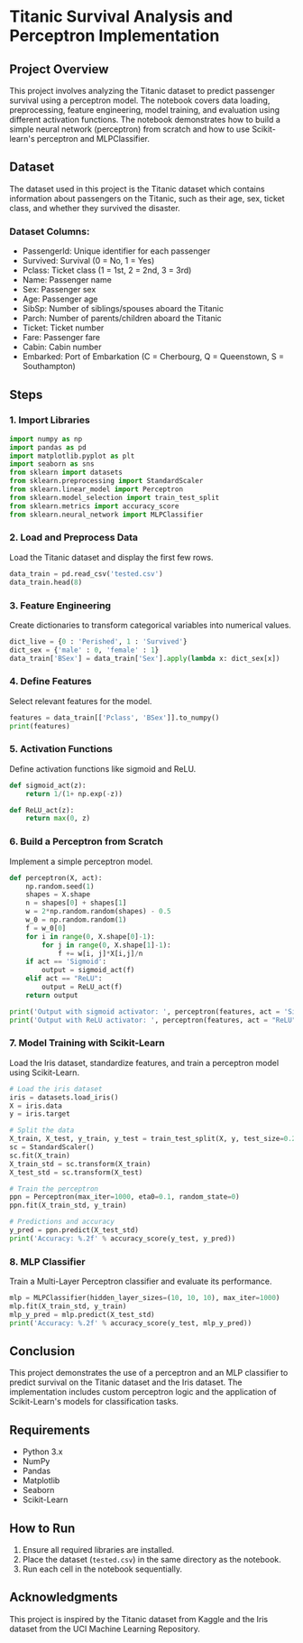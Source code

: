 

# Titanic Survival Analysis and Perceptron Implementation

## Project Overview
This project involves analyzing the Titanic dataset to predict passenger survival using a perceptron model. The notebook covers data loading, preprocessing, feature engineering, model training, and evaluation using different activation functions. The notebook demonstrates how to build a simple neural network (perceptron) from scratch and how to use Scikit-learn's perceptron and MLPClassifier.

## Dataset
The dataset used in this project is the Titanic dataset which contains information about passengers on the Titanic, such as their age, sex, ticket class, and whether they survived the disaster.

### Dataset Columns:
- PassengerId: Unique identifier for each passenger
- Survived: Survival (0 = No, 1 = Yes)
- Pclass: Ticket class (1 = 1st, 2 = 2nd, 3 = 3rd)
- Name: Passenger name
- Sex: Passenger sex
- Age: Passenger age
- SibSp: Number of siblings/spouses aboard the Titanic
- Parch: Number of parents/children aboard the Titanic
- Ticket: Ticket number
- Fare: Passenger fare
- Cabin: Cabin number
- Embarked: Port of Embarkation (C = Cherbourg, Q = Queenstown, S = Southampton)

## Steps

### 1. Import Libraries
```python
import numpy as np
import pandas as pd
import matplotlib.pyplot as plt
import seaborn as sns
from sklearn import datasets
from sklearn.preprocessing import StandardScaler
from sklearn.linear_model import Perceptron
from sklearn.model_selection import train_test_split
from sklearn.metrics import accuracy_score
from sklearn.neural_network import MLPClassifier
```

### 2. Load and Preprocess Data
Load the Titanic dataset and display the first few rows.
```python
data_train = pd.read_csv('tested.csv')
data_train.head(8)
```

### 3. Feature Engineering
Create dictionaries to transform categorical variables into numerical values.
```python
dict_live = {0 : 'Perished', 1 : 'Survived'}
dict_sex = {'male' : 0, 'female' : 1}
data_train['BSex'] = data_train['Sex'].apply(lambda x: dict_sex[x])
```

### 4. Define Features
Select relevant features for the model.
```python
features = data_train[['Pclass', 'BSex']].to_numpy()
print(features)
```

### 5. Activation Functions
Define activation functions like sigmoid and ReLU.
```python
def sigmoid_act(z):
    return 1/(1+ np.exp(-z))

def ReLU_act(z):
    return max(0, z)
```

### 6. Build a Perceptron from Scratch
Implement a simple perceptron model.
```python
def perceptron(X, act):
    np.random.seed(1)
    shapes = X.shape
    n = shapes[0] + shapes[1]
    w = 2*np.random.random(shapes) - 0.5
    w_0 = np.random.random(1)
    f = w_0[0]
    for i in range(0, X.shape[0]-1):
        for j in range(0, X.shape[1]-1):
            f += w[i, j]*X[i,j]/n
    if act == 'Sigmoid':
        output = sigmoid_act(f)
    elif act == "ReLU":
        output = ReLU_act(f)
    return output

print('Output with sigmoid activator: ', perceptron(features, act = 'Sigmoid'))
print('Output with ReLU activator: ', perceptron(features, act = "ReLU"))
```

### 7. Model Training with Scikit-Learn
Load the Iris dataset, standardize features, and train a perceptron model using Scikit-Learn.
```python
# Load the iris dataset
iris = datasets.load_iris()
X = iris.data
y = iris.target

# Split the data
X_train, X_test, y_train, y_test = train_test_split(X, y, test_size=0.25)
sc = StandardScaler()
sc.fit(X_train)
X_train_std = sc.transform(X_train)
X_test_std = sc.transform(X_test)

# Train the perceptron
ppn = Perceptron(max_iter=1000, eta0=0.1, random_state=0)
ppn.fit(X_train_std, y_train)

# Predictions and accuracy
y_pred = ppn.predict(X_test_std)
print('Accuracy: %.2f' % accuracy_score(y_test, y_pred))
```

### 8. MLP Classifier
Train a Multi-Layer Perceptron classifier and evaluate its performance.
```python
mlp = MLPClassifier(hidden_layer_sizes=(10, 10, 10), max_iter=1000)
mlp.fit(X_train_std, y_train)
mlp_y_pred = mlp.predict(X_test_std)
print('Accuracy: %.2f' % accuracy_score(y_test, mlp_y_pred))
```

## Conclusion
This project demonstrates the use of a perceptron and an MLP classifier to predict survival on the Titanic dataset and the Iris dataset. The implementation includes custom perceptron logic and the application of Scikit-Learn's models for classification tasks.

## Requirements
- Python 3.x
- NumPy
- Pandas
- Matplotlib
- Seaborn
- Scikit-Learn

## How to Run
1. Ensure all required libraries are installed.
2. Place the dataset (`tested.csv`) in the same directory as the notebook.
3. Run each cell in the notebook sequentially.

## Acknowledgments
This project is inspired by the Titanic dataset from Kaggle and the Iris dataset from the UCI Machine Learning Repository.

